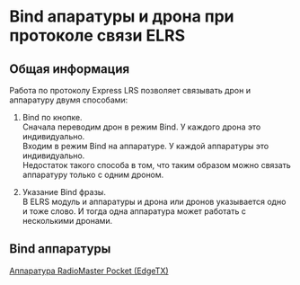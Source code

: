# Bind апаратуры и дрона при протоколе связи ELRS
## Общая информация
Работа по протоколу Express LRS позволяет связывать дрон и аппаратуру двумя способами:  
1. Bind по кнопке.  
Сначала переводим дрон в режим Bind. У каждого дрона это индивидуально.  
Входим в режим Bind на аппаратуре. У каждой аппаратуры это индивидуально.  
Недостаток такого способа в том, что таким образом можно связать аппаратуру только с одним дроном.

2. Указание Bind фразы.  
В ELRS модуль и аппаратуры и дрона или дронов указывается одно и тоже слово. И тогда одна аппаратура может работать с несколькими дронами.

## Bind аппаратуры
[Аппаратура RadioMaster Pocket (EdgeTX)](10_Аппаратура(Пульты)/90_Модели/10_Radiomaster/01_Pocket/10_Bind.md)  

